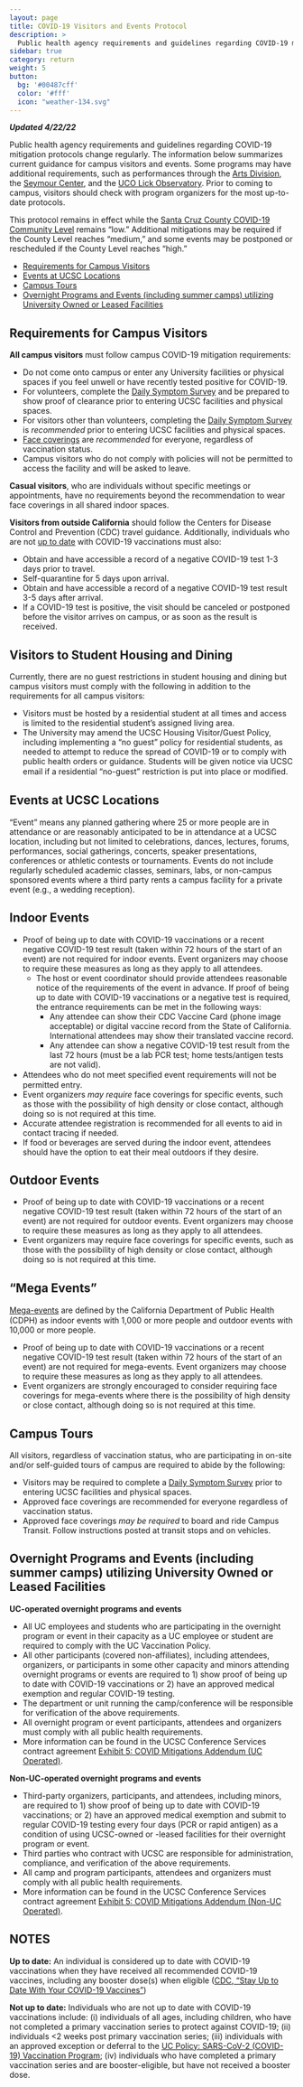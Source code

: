 ```yaml
---
layout: page
title: COVID-19 Visitors and Events Protocol
description: >
  Public health agency requirements and guidelines regarding COVID-19 mitigation protocols change regularly. The information below summarizes current guidance for campus visitors and events..
sidebar: true
category: return
weight: 5
button:
  bg: '#00487cff'
  color: '#fff'
  icon: "weather-134.svg"
---
```




***Updated 4/22/22***

Public health agency requirements and guidelines regarding COVID-19 mitigation protocols change regularly. The information below summarizes current guidance for campus visitors and events. Some programs may have additional requirements, such as performances through the [Arts Division](https://arts.ucsc.edu/covid-protocols), the [Seymour Center](https://seymourcenter.ucsc.edu/visit/), and the [UCO Lick Observatory](https://www.lickobservatory.org/events/#:~:text=Starting%20April%2010th%2C%20wearing%20a,the%20start%20of%20the%20event). Prior to coming to campus, visitors should check with program organizers for the most up-to-date protocols.

This protocol remains in effect while the [Santa Cruz County COVID-19 Community Level](https://covid.cdc.gov/covid-data-tracker/#county-view?list_select_state=California&data-type=CommunityLevels&list_select_county=6087) remains “low.” Additional mitigations may be required if the County Level reaches “medium,” and some events may be postponed or rescheduled if the County Level reaches “high.”

* <a href="#requirements">Requirements for Campus Visitors</a>  
* <a href="#events">Events at UCSC Locations</a>  
* <a href="#tours">Campus Tours</a>  
* <a href="#overnight">Overnight Programs and Events (including summer camps) utilizing University Owned or Leased Facilities  </a>  

<h2 id="requirements">Requirements for Campus Visitors</h2>

**All campus visitors** must follow campus COVID-19 mitigation requirements:

* Do not come onto campus or enter any University facilities or physical spaces if you feel unwell or have recently tested positive for COVID-19.
* For volunteers, complete the [Daily Symptom Survey](https://ucsantacruz.co1.qualtrics.com/jfe/form/SV_24vMSiDcxZp6VRX) and be prepared to show proof of clearance prior to entering UCSC facilities and physical spaces.
* For visitors other than volunteers, completing the [Daily Symptom Survey](https://ucsantacruz.co1.qualtrics.com/jfe/form/SV_24vMSiDcxZp6VRX) is *recommended* prior to entering UCSC facilities and physical spaces.
* [Face coverings](https://news.ucsc.edu/2021/08/face-coverings-guidance.html) are *recommended* for everyone, regardless of vaccination status.
* Campus visitors who do not comply with policies will not be permitted to access the facility and will be asked to leave.

**Casual visitors**, who are individuals without specific meetings or appointments, have no requirements beyond the recommendation to wear face coverings in all shared indoor spaces.

**Visitors from outside California** should follow the Centers for Disease Control and Prevention (CDC) travel guidance. Additionally, individuals who are not [up to date](https://www.cdc.gov/coronavirus/2019-ncov/vaccines/stay-up-to-date.html) with COVID-19 vaccinations must also:

* Obtain and have accessible a record of a negative COVID-19 test 1-3 days prior to travel.
* Self-quarantine for 5 days upon arrival.
* Obtain and have accessible a record of a negative COVID-19 test result 3-5 days after arrival.
* If a COVID-19 test is positive, the visit should be canceled or postponed before the visitor arrives on campus, or as soon as the result is received.

## Visitors to Student Housing and Dining

Currently, there are no guest restrictions in student housing and dining but campus visitors must comply with the following in addition to the requirements for all campus visitors:

* Visitors must be hosted by a residential student at all times and access is limited to the residential student’s assigned living area.
* The University may amend the UCSC Housing Visitor/Guest Policy, including implementing a “no guest” policy for residential students, as needed to attempt to reduce the spread of COVID-19 or to comply with public health orders or guidance. Students will be given notice via UCSC email if a residential “no-guest” restriction is put into place or modiﬁed.

<h2 id="events">Events at UCSC Locations</h2>

“Event” means any planned gathering where 25 or more people are in attendance or are reasonably anticipated to be in attendance at a UCSC location, including but not limited to celebrations, dances, lectures, forums, performances, social gatherings, concerts, speaker presentations, conferences or athletic contests or tournaments. Events do not include regularly scheduled academic classes, seminars, labs, or non-campus sponsored events where a third party rents a campus facility for a private event (e.g., a wedding reception).

## Indoor Events

* Proof of being up to date with COVID-19 vaccinations or a recent negative COVID-19 test result (taken within 72 hours of the start of an event) are not required for indoor events. Event organizers may choose to require these measures as long as they apply to all attendees.
    * The host or event coordinator should provide attendees reasonable notice of the requirements of the event in advance. If proof of being up to date with COVID-19 vaccinations or a negative test is required, the entrance requirements can be met in the following ways:
        * Any attendee can show their CDC Vaccine Card (phone image acceptable) or digital vaccine record from the State of California. International attendees may show their translated vaccine record.
        * Any attendee can show a negative COVID-19 test result from the last 72 hours (must be a lab PCR test; home tests/antigen tests are not valid).
* Attendees who do not meet speciﬁed event requirements will not be permitted entry.
* Event organizers *may require* face coverings for specific events, such as those with the possibility of high density or close contact, although doing so is not required at this time.
* Accurate attendee registration is recommended for all events to aid in contact tracing if needed.
* If food or beverages are served during the indoor event, attendees should have the option to eat their meal outdoors if they desire.

## Outdoor Events

* Proof of being up to date with COVID-19 vaccinations or a recent negative COVID-19 test result (taken within 72 hours of the start of an event) are not required for outdoor events. Event organizers may choose to require these measures as long as they apply to all attendees.
* Event organizers may require face coverings for specific events, such as those with the possibility of high density or close contact, although doing so is not required at this time.

## “Mega Events”

[Mega-events](https://covid19.ca.gov/mega-events/) are deﬁned by the California Department of Public Health (CDPH) as indoor events with 1,000 or more people and outdoor events with 10,000 or more people.

* Proof of being up to date with COVID-19 vaccinations or a recent negative COVID-19 test result (taken within 72 hours of the start of an event) are not required for mega-events. Event organizers may choose to require these measures as long as they apply to all attendees.
* Event organizers are strongly encouraged to consider requiring face coverings for mega-events where there is the possibility of high density or close contact, although doing so is not required at this time.

<h2 id="tours">Campus Tours</h2>

All visitors, regardless of vaccination status, who are participating in on-site and/or self-guided tours of campus are required to abide by the following:

* Visitors may be required to complete a [Daily Symptom Survey](https://ucsantacruz.co1.qualtrics.com/jfe/form/SV_24vMSiDcxZp6VRX) prior to entering UCSC facilities and physical spaces.
* Approved face coverings are recommended for everyone regardless of vaccination status.
* Approved face coverings *may be required* to board and ride Campus Transit. Follow instructions posted at transit stops and on vehicles.

<h2 id="overnight">Overnight Programs and Events (including summer camps) utilizing University Owned or Leased Facilities</h2>

**UC-operated overnight programs and events**

* All UC employees and students who are participating in the overnight program or event in their capacity as a UC employee or student are required to comply with the UC Vaccination Policy.
* All other participants (covered non-affiliates), including attendees, organizers, or participants in some other capacity and minors attending overnight programs or events are required to 1) show proof of being up to date with COVID-19 vaccinations or 2) have an approved medical exemption and regular COVID-19 testing.
* The department or unit running the camp/conference will be responsible for verification of the above requirements.
* All overnight program or event participants, attendees and organizers must comply with all public health requirements.
* More information can be found in the UCSC Conference Services contract agreement [Exhibit 5: COVID Mitigations Addendum (UC Operated)](https://conferenceservices.ucsc.edu/covid-19/covid-mitigations-addendum-uc-operated.html).

**Non-UC-operated overnight programs and events**

* Third-party organizers, participants, and attendees, including minors, are required to 1) show proof of being up to date with COVID-19 vaccinations; or 2) have an approved medical exemption and submit to regular COVID-19 testing every four days (PCR or rapid antigen) as a condition of using UCSC-owned or -leased facilities for their overnight program or event.
* Third parties who contract with UCSC are responsible for administration, compliance, and verification of the above requirements.
* All camp and program participants, attendees and organizers must comply with all public health requirements.
* More information can be found in the UCSC Conference Services contract agreement [Exhibit 5: COVID Mitigations Addendum (Non-UC Operated)](https://conferenceservices.ucsc.edu/covid-19/covid-mitigations-addendum-non-uc-operated.html).

## NOTES

**Up to date:** An individual is considered up to date with COVID-19 vaccinations when they have received all recommended COVID-19 vaccines, including any booster dose(s) when eligible ([CDC, “Stay Up to Date With Your COVID-19 Vaccines”](https://www.cdc.gov/coronavirus/2019-ncov/vaccines/stay-up-to-date.html))

**Not up to date:** Individuals who are not up to date with COVID-19 vaccinations include: (i) individuals of all ages, including children, who have not completed a primary vaccination series to protect against COVID-19; (ii) individuals <2 weeks post primary vaccination series; (iii) individuals with an approved exception or deferral to the [UC Policy: SARS-CoV-2 (COVID-19) Vaccination Program](https://policy.ucop.edu/doc/5000695/SARS-Cov-2); (iv) individuals who have completed a primary vaccination series and are booster-eligible, but have not received a booster dose.
